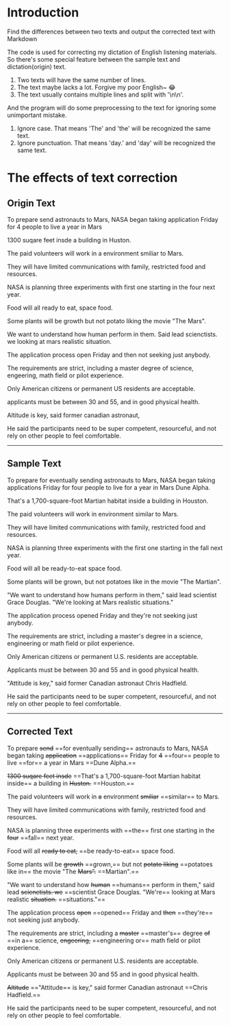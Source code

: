 # Introduction
Find the differences between two texts and output the corrected text with Markdown

The code is used for correcting my dictation of English listening materials. So there's some special feature between the sample text and dictation(origin) text.
1. Two texts will have the same number of lines.
2. The text maybe lacks a lot. Forgive my poor English~ 😂
3. The text usually contains multiple lines and split with '\n\n'.

And the program will do some preprocessing to the text for ignoring some unimportant mistake.
1. Ignore case. That means 'The' and 'the' will be recognized the same text.
2. Ignore punctuation. That means 'day.' and 'day' will be recognized the same text.

# The effects of text correction
## Origin Text
To prepare  send astronauts to Mars, NASA began taking application Friday for 4 people to live a year in Mars

1300 suqare feet insde a building in Huston.

The paid volunteers will work in a environment smiliar to Mars.

They will have limited communications with family, restricted food and resources.

NASA is planning three experiments with first one starting in the four next year.

Food will all ready to eat, space food.

Some plants will be growth but not potato liking the movie "The Mars".

We want to understand how human perform in them. Said lead scienctists. we looking at mars realistic situation.

The application process open Friday and then not seeking just anybody.

The requirements are strict, including a master degree of science, engeering, math field or pilot experience.

Only American citizens or permanent US residents are acceptable.

applicants must be between 30 and 55, and in good physical health.

Altitude is key, said former canadian astronaut, 

He said the participants need to be super competent, resourceful, and not rely on other people to feel comfortable.

---
## Sample Text
To prepare for eventually sending astronauts to Mars, NASA began taking applications Friday for four people to live for a year in Mars Dune Alpha.

That's a 1,700-square-foot Martian habitat inside a building in Houston.

The paid volunteers will work in environment similar to Mars.

They will have limited communications with family, restricted food and resources.

NASA is planning three experiments with the first one starting in the fall next year.

Food will all be ready-to-eat space food.

Some plants will be grown, but not potatoes like in the movie "The Martian".

"We want to understand how humans perform in them," said lead scientist Grace Douglas. "We're looking at Mars realistic situations."

The application process opened Friday and they're not seeking just anybody.

The requirements are strict, including a master's degree in a science, engineering or math field or pilot experience.

Only American citizens or permanent U.S. residents are acceptable.

Applicants must be between 30 and 55 and in good physical health.

"Attitude is key," said former Canadian astronaut Chris Hadfield.

He said the participants need to be super competent, resourceful, and not rely on other people to feel comfortable.

---
## Corrected Text
To prepare ~~send~~ ==for eventually sending== astronauts to Mars, NASA began taking ~~application~~ ==applications== Friday for ~~4~~ ==four== people to live ==for== a year in Mars ==Dune Alpha.==

~~1300 suqare feet insde~~ ==That's a 1,700-square-foot Martian habitat inside== a building in ~~Huston.~~ ==Houston.==

The paid volunteers will work in ~~a~~ environment ~~smiliar~~ ==similar== to Mars.

They will have limited communications with family, restricted food and resources.

NASA is planning three experiments with ==the== first one starting in the ~~four~~ ==fall== next year.

Food will all ~~ready to eat,~~ ==be ready-to-eat== space food.

Some plants will be ~~growth~~ ==grown,== but not ~~potato liking~~ ==potatoes like in== the movie "The ~~Mars".~~ ==Martian".==

"We want to understand how ~~human~~ ==humans== perform in them," said lead ~~scienctists. we~~ ==scientist Grace Douglas. "We're== looking at Mars realistic ~~situation.~~ ==situations."==

The application process ~~open~~ ==opened== Friday and ~~then~~ ==they're== not seeking just anybody.

The requirements are strict, including a ~~master~~ ==master's== degree ~~of~~ ==in a== science, ~~engeering,~~ ==engineering or== math field or pilot experience.

Only American citizens or permanent U.S. residents are acceptable.

Applicants must be between 30 and 55 and in good physical health.

~~Altitude~~ =="Attitude== is key," said former Canadian astronaut ==Chris Hadfield.==

He said the participants need to be super competent, resourceful, and not rely on other people to feel comfortable.
